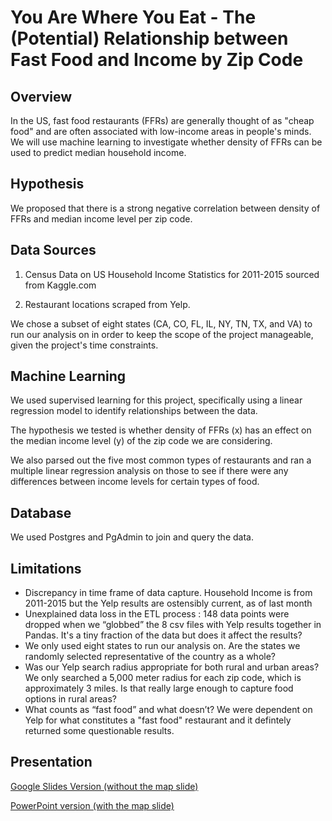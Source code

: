 # You Are Where You Eat - The (Potential) Relationship between Fast Food and Income by Zip Code


## Overview

In the US, fast food restaurants (FFRs) are generally thought of as "cheap food" and are often associated with low-income areas in people's minds. We will use machine learning to investigate whether density of FFRs can be used to predict median household income.  


## Hypothesis

We proposed that there is a strong negative correlation between density of FFRs and median income level per zip code. 


## Data Sources

1. Census Data on US Household Income Statistics for 2011-2015 sourced from Kaggle.com

2. Restaurant locations scraped from Yelp.

We chose a subset of eight states (CA, CO, FL, IL, NY, TN, TX, and VA) to run our analysis on in order to keep the scope of the project manageable, given the project's time constraints.


## Machine Learning

We used supervised learning for this project, specifically using a linear regression model to identify relationships between the data. 

The hypothesis we tested is whether density of FFRs (x) has an effect on the median income level (y) of the zip code we are considering. 

We also parsed out the five most common types of restaurants and ran a multiple linear regression analysis on those to see if there were any differences between income levels for certain types of food. 

## Database

We used Postgres and PgAdmin to join and query the data. 


## Limitations

- Discrepancy in time frame of data capture. Household Income is from 2011-2015 but the Yelp results are ostensibly current, as of last month
- Unexplained data loss in the ETL process : 148 data points were dropped when we “globbed” the 8 csv files with Yelp results together in Pandas. It's a tiny fraction of the data but does it affect the results?
- We only used eight states to run our analysis on. Are the states we randomly selected representative of the country as a whole?
- Was our Yelp search radius appropriate for both rural and urban areas? We only searched a 5,000 meter radius for each zip code, which is approximately 3 miles. Is that really large enough to capture food options in rural areas?
- What counts as “fast food” and what doesn’t? We were dependent on Yelp for what constitutes a "fast food" restaurant and it defintely returned some questionable results. 


## Presentation

[Google Slides Version (without the map slide)](https://docs.google.com/presentation/d/1PhhD7InvFKmFyU4L0sTeOg9N1bieIj3SBS_nOlqfc-4/edit#slide=id.p)

[PowerPoint version (with the map slide)](Group_5_Final_Project.pptx)






